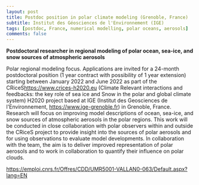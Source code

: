 ```yaml
---
layout: post
title: Postdoc position in polar climate modeling (Grenoble, France)
subtitle: Institut des Géosciences de l'Environnement (IGE)
tags: [postdoc, France, numerical modelling, polar oceans, aerosols]
comments: false
---
```

**Postdoctoral researcher in regional modeling of polar ocean, sea-ice, and snow sources of atmospheric aerosols**

Polar regional modeling focus. Applications are invited for a 24-month postdoctoral position (1 year contract with possibility of 1 year extension) starting between January 2022 and June 2022 as part of the CRiceS<https://www.crices-h2020.eu> (Climate Relevant interactions and feedbacks: the key role of sea ice and Snow in the polar and global climate system) H2020 project based at IGE (Institut des Geosciences de l'Environnement, https://www.ige-grenoble.fr) in Grenoble, France. Research will focus on improving model descriptions of ocean, sea-ice, and snow sources of atmospheric aerosols in the polar regions. This work will be conducted in close collaboration with polar observers within and outside the CRiceS project to provide insight into the sources of polar aerosols and for using observations to evaluate model developments. In collaboration with the team, the aim is to deliver improved representation of polar aerosols and to work in collaboration to quantify their influence on polar clouds.

https://emploi.cnrs.fr/Offres/CDD/UMR5001-VALLAN0-063/Default.aspx?lang=EN
